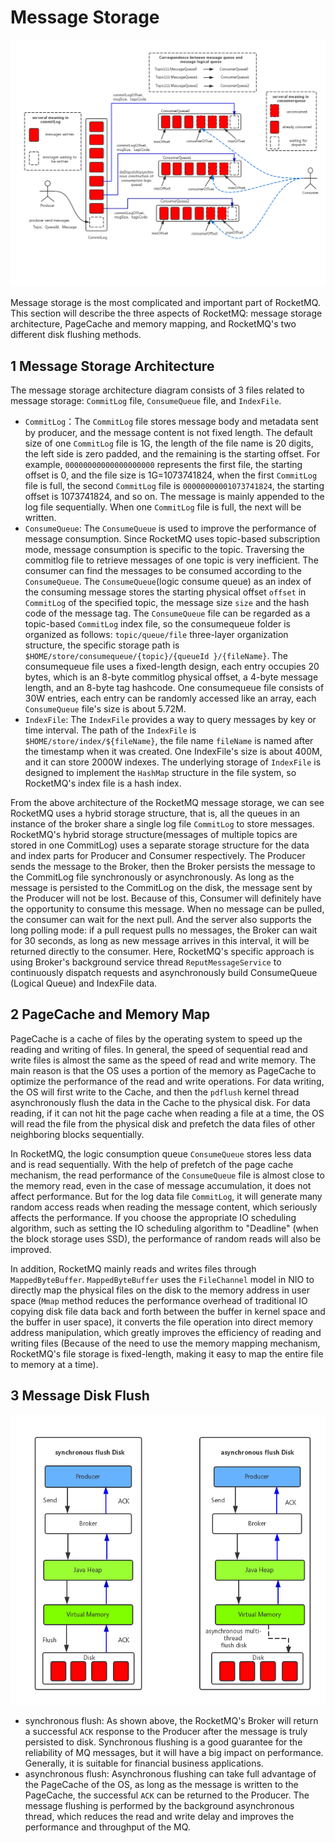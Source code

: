 # Message Storage


![](images/rocketmq_storage_arch.png)

Message storage is the most complicated and important part of RocketMQ. This section will describe the three aspects of RocketMQ: message storage architecture, PageCache and memory mapping, and RocketMQ's two different disk flushing methods.

## 1 Message Storage Architecture


The message storage architecture diagram consists of 3 files related to message storage: `CommitLog` file, `ConsumeQueue` file, and `IndexFile`.


* `CommitLog`：The `CommitLog` file stores message body and metadata sent by producer, and the message content is not fixed length. The default size of one `CommitLog` file is 1G, the length of the file name is 20 digits, the left side is zero padded, and the remaining is the starting offset. For example, `00000000000000000000` represents the first file, the starting offset is 0, and the file size is 1G=1073741824, when the first `CommitLog` file is full, the second `CommitLog` file is `00000000001073741824`, the starting offset is 1073741824, and so on. The message is mainly appended to the log file sequentially. When one `CommitLog` file is full, the next will be written.
* `ConsumeQueue`: The `ConsumeQueue` is used to improve the performance of message consumption. Since RocketMQ uses topic-based subscription mode, message consumption is specific to the topic. Traversing the commitlog file to retrieve messages of one topic is very inefficient. The consumer can find the messages to be consumed according to the `ConsumeQueue`. The `ConsumeQueue`(logic consume queue) as an index of the consuming message stores the starting physical offset `offset` in `CommitLog` of the specified topic, the message size `size` and the hash code of the message tag. The `ConsumeQueue` file can be regarded as a topic-based `CommitLog` index file, so the consumequeue folder is organized as follows: `topic/queue/file` three-layer organization structure, the specific storage path is `$HOME/store/consumequeue/{topic}/{queueId }/{fileName}`. The consumequeue file uses a fixed-length design, each entry occupies 20 bytes, which is an 8-byte commitlog physical offset, a 4-byte message length, and an 8-byte tag hashcode. One consumequeue file consists of 30W entries, each entry can be randomly accessed like an array, each `ConsumeQueue` file's size is about 5.72M.
* `IndexFile`: The `IndexFile` provides a way to query messages by key or time interval. The path of the `IndexFile` is `$HOME/store/index/${fileName}`, the file name `fileName` is named after the timestamp when it was created. One IndexFile's size is about 400M, and it can store 2000W indexes. The underlying storage of `IndexFile` is designed to implement the `HashMap` structure in the file system, so RocketMQ's index file is a hash index.


From the above architecture of the RocketMQ message storage, we can see RocketMQ uses a hybrid storage structure, that is, all the queues in an instance of the broker share a single log file `CommitLog` to store messages. RocketMQ's hybrid storage structure(messages of multiple topics are stored in one CommitLog) uses a separate storage structure for the data and index parts for Producer and Consumer respectively. The Producer sends the message to the Broker, then the Broker persists the message to the CommitLog file synchronously or asynchronously. As long as the message is persisted to the CommitLog on the disk, the message sent by the Producer will not be lost. Because of this, Consumer will definitely have the opportunity to consume this message. When no message can be pulled, the consumer can wait for the next pull. And the server also supports the long polling mode: if a pull request pulls no messages, the Broker can wait for 30 seconds, as long as new message arrives in this interval, it will be returned directly to the consumer. Here, RocketMQ's specific approach is using Broker's background service thread `ReputMessageService` to continuously dispatch requests and asynchronously build ConsumeQueue (Logical Queue) and IndexFile data.

## 2 PageCache and Memory Map

PageCache is a cache of files by the operating system to speed up the reading and writing of files. In general, the speed of sequential read and write files is almost the same as the speed of read and write memory. The main reason is that the OS uses a portion of the memory as PageCache to optimize the performance of the read and write operations. For data writing, the OS will first write to the Cache, and then the `pdflush` kernel thread asynchronously flush the data in the Cache to the physical disk. For data reading, if it can not hit the page cache when reading a file at a time, the OS will read the file from the physical disk and prefetch the data files of other neighboring blocks sequentially.

In RocketMQ, the logic consumption queue `ConsumeQueue` stores less data and is read sequentially. With the help of prefetch of the page cache mechanism, the read performance of the `ConsumeQueue` file is almost close to the memory read, even in the case of message accumulation, it does not affect performance. But for the log data file `CommitLog`, it will generate many random access reads when reading the message content, which seriously affects the performance. If you choose the appropriate IO scheduling algorithm, such as setting the IO scheduling algorithm to "Deadline" (when the block storage uses SSD), the performance of random reads will also be improved.


In addition, RocketMQ mainly reads and writes files through `MappedByteBuffer`. `MappedByteBuffer` uses the `FileChannel` model in NIO to directly map the physical files on the disk to the memory address in user space (`Mmap` method reduces the performance overhead of traditional IO copying disk file data back and forth between the buffer in kernel space and the buffer in user space), it converts the file operation into direct memory address manipulation, which greatly improves the efficiency of reading and writing files (Because of the need to use the memory mapping mechanism, RocketMQ's file storage is fixed-length, making it easy to map the entire file to memory at a time).

## 3 Message Disk Flush

![](images/rocketmq_storage_flush.png)


* synchronous flush: As shown above, the RocketMQ's Broker will return a successful `ACK` response to the Producer after the message is truly persisted to disk. Synchronous flushing is a good guarantee for the reliability of MQ messages, but it will have a big impact on performance. Generally, it is suitable for financial business applications.
* asynchronous flush: Asynchronous flushing can take full advantage of the PageCache of the OS, as long as the message is written to the PageCache, the successful `ACK` can be returned to the Producer. The message flushing is performed by the background asynchronous thread, which reduces the read and write delay and improves the performance and throughput of the MQ.
